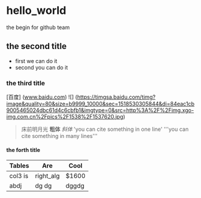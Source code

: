 # hello_world
the begin for github team
## the second title
- first we can do it
- second you can do it
### the third title
[百度] (www.baidu.com)
![] (https://timgsa.baidu.com/timg?image&quality=80&size=b9999_10000&sec=1518530305844&di=84eac1cb9005465024dbc61d4c6cbfb1&imgtype=0&src=http%3A%2F%2Fimg.xgo-img.com.cn%2Fpics%2F1538%2F1537620.jpg)
> 床前明月光
**粗体**
*斜体*
'you can cite something in one line'
'''you can cite 
something in
many
lines'''
#### the forth title
|Tables |Are |Cool |
|-------|----|-----|
|col3 is|right_alg | $1600|
|abdj|dg dg|dggdg |
